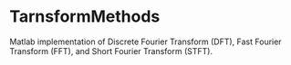 # TarnsformMethods

Matlab implementation of Discrete Fourier Transform (DFT), Fast Fourier Transform (FFT), and Short Fourier Transform (STFT).
